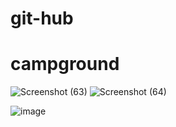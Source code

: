 # git-hub
 
# campground

![Screenshot (63)](https://user-images.githubusercontent.com/96954313/195374226-c8a1dcc2-b4f3-49d8-a862-421036f9bd8f.png)
![Screenshot (64)](https://user-images.githubusercontent.com/96954313/195374381-0efd04e3-77fa-46c2-8e35-55b453904941.png)

![image](https://user-images.githubusercontent.com/96954313/195373937-07ca6633-2682-4896-8b01-930ad50f3c47.png)

